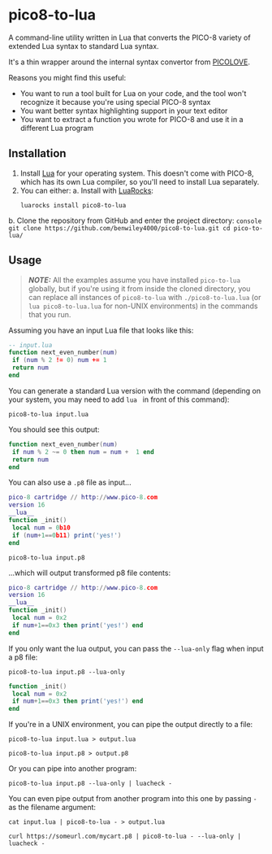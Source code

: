 # pico8-to-lua

A command-line utility written in Lua that converts the PICO-8 variety of extended Lua syntax to standard Lua syntax.

It's a thin wrapper around the internal syntax convertor from [PICOLOVE](https://github.com/picolove/picolove).

Reasons you might find this useful:
- You want to run a tool built for Lua on your code, and the tool won't recognize it because you're using special PICO-8 syntax
- You want better syntax highlighting support in your text editor
- You want to extract a function you wrote for PICO-8 and use it in a different Lua program

## Installation

1. Install [Lua](https://www.lua.org/start.html) for your operating system. This doesn't come with PICO-8, which has its own Lua compiler, so you'll need to install Lua separately.
2. You can either:
  a. Install with [LuaRocks](https://luarocks.org/):
    ```console
    luarocks install pico8-to-lua
    ```
  b. Clone the repository from GitHub and enter the project directory:
    ```console
    git clone https://github.com/benwiley4000/pico8-to-lua.git
    cd pico-to-lua/
    ```

## Usage

> ***NOTE:*** All the examples assume you have installed `pico-to-lua` globally, but if you're using it from inside the cloned directory, you can replace all instances of `pico8-to-lua` with `./pico8-to-lua.lua` (or `lua pico8-to-lua.lua` for non-UNIX environments) in the commands that you run.

Assuming you have an input Lua file that looks like this:

```lua
-- input.lua
function next_even_number(num)
 if (num % 2 != 0) num += 1
 return num
end
```

You can generate a standard Lua version with the command (depending on your system, you may need to add `lua ` in front of this command):

```console
pico8-to-lua input.lua
```

You should see this output:

```lua
function next_even_number(num)
 if num % 2 ~= 0 then num = num +  1 end
 return num
end
```

You can also use a `.p8` file as input...

```lua
pico-8 cartridge // http://www.pico-8.com
version 16
__lua__
function _init()
 local num = 0b10
 if (num+1==0b11) print('yes!')
end
```

```console
pico8-to-lua input.p8
```

...which will output transformed p8 file contents:

```lua
pico-8 cartridge // http://www.pico-8.com
version 16
__lua__
function _init()
 local num = 0x2
 if num+1==0x3 then print('yes!') end
end
```

If you only want the lua output, you can pass the `--lua-only` flag when input a p8 file:

```console
pico8-to-lua input.p8 --lua-only
```

```lua
function _init()
 local num = 0x2
 if num+1==0x3 then print('yes!') end
end
```

If you're in a UNIX environment, you can pipe the output directly to a file:

```console
pico8-to-lua input.lua > output.lua
```

```
pico8-to-lua input.p8 > output.p8
```

Or you can pipe into another program:

```console
pico8-to-lua input.p8 --lua-only | luacheck -
```

You can even pipe output from another program into this one by passing `-` as the filename argument:

```console
cat input.lua | pico8-to-lua - > output.lua
```

```console
curl https://someurl.com/mycart.p8 | pico8-to-lua - --lua-only | luacheck -
```
